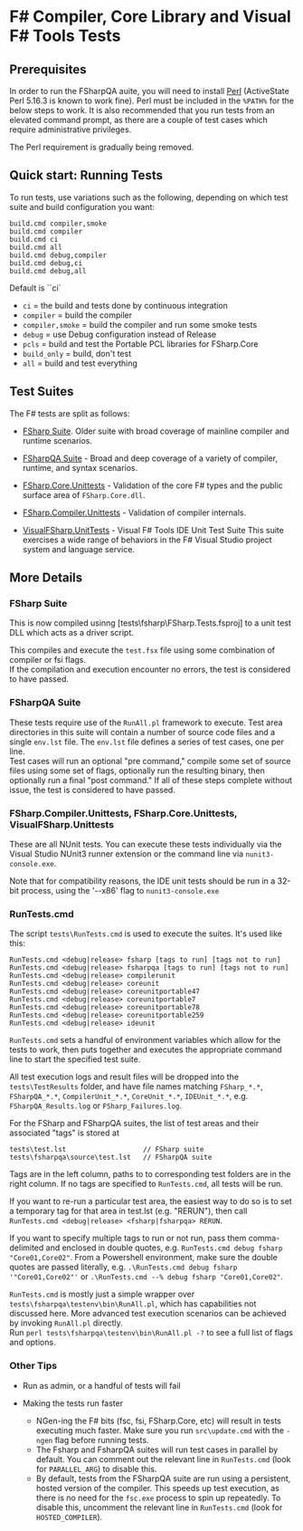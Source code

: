 # F# Compiler, Core Library and Visual F# Tools Tests

## Prerequisites

In order to run the FSharpQA auite, you will need to install [Perl](http://www.perl.org/get.html) (ActiveState Perl 5.16.3 is known to work fine).
Perl must be included in the `%PATH%` for the below steps to work.  It is also recommended that you run tests from an elevated command prompt, as there are a couple of test cases which require administrative privileges.

The Perl requirement is gradually being removed.

## Quick start: Running Tests

To run tests, use variations such as the following, depending on which test suite and build configuration you want:

    build.cmd compiler,smoke
    build.cmd compiler
    build.cmd ci
    build.cmd all
    build.cmd debug,compiler
    build.cmd debug,ci
    build.cmd debug,all

Default is ``ci`

* ``ci`` = the build and tests done by continuous integration
* ``compiler`` = build the compiler 
* ``compiler,smoke`` = build the compiler and run some smoke tests
* ``debug`` = use Debug configuration instead of Release
* ``pcls`` = build and test the Portable PCL libraries for FSharp.Core
* ``build_only`` = build, don't test
* ``all`` = build and test everything

## Test Suites

The F# tests are split as follows:

* [FSharp Suite](tests\fsharp). Older suite with broad coverage of mainline compiler and runtime scenarios.

* [FSharpQA Suite](tests\fsharpqa\source) - Broad and deep coverage of a variety of compiler, runtime, and syntax scenarios.

* [FSharp.Core.Unittests](src\fsharp\FSharp.Core.Unittests) - Validation of the core F# types and the public surface area of `FSharp.Core.dll`.

* [FSharp.Compiler.Unittests](src\fsharp\FSharp.Compiler.Unittests) - Validation of compiler internals.

* [VisualFSharp.UnitTests](vsintegration\src\unittests) - Visual F# Tools IDE Unit Test Suite
  This suite exercises a wide range of behaviors in the F# Visual Studio project system and language service.


## More Details

### FSharp Suite

This is now compiled usinng [tests\fsharp\FSharp.Tests.fsproj] to a unit test DLL which acts as a driver script.

This compiles and execute the `test.fsx` file using some combination of compiler or fsi flags.  
If the compilation and execution encounter no errors, the test is considered to have passed.

### FSharpQA Suite

These tests require use of the `RunAll.pl` framework to execute. 
Test area directories in this suite will contain a number of source code files and a single `env.lst` file.  The `env.lst` file defines a series of test cases, one per line.  
Test cases will run an optional "pre command," compile some set of source files using some set of flags, optionally run the resulting binary, then optionally run a final "post command." 
If all of these steps complete without issue, the test is considered to have passed.

### FSharp.Compiler.Unittests, FSharp.Core.Unittests, VisualFSharp.Unittests

These are all NUnit tests. You can execute these tests individually via the Visual Studio NUnit3 runner 
extension or the command line via `nunit3-console.exe`.

Note that for compatibility reasons, the IDE unit tests should be run in a 32-bit process, 
using the '--x86' flag to `nunit3-console.exe`

### RunTests.cmd

The script `tests\RunTests.cmd` is used to execute the suites.  It's used like this:

    RunTests.cmd <debug|release> fsharp [tags to run] [tags not to run]
    RunTests.cmd <debug|release> fsharpqa [tags to run] [tags not to run]
    RunTests.cmd <debug|release> compilerunit
    RunTests.cmd <debug|release> coreunit
    RunTests.cmd <debug|release> coreunitportable47
    RunTests.cmd <debug|release> coreunitportable7
    RunTests.cmd <debug|release> coreunitportable78
    RunTests.cmd <debug|release> coreunitportable259
    RunTests.cmd <debug|release> ideunit

`RunTests.cmd` sets a handful of environment variables which allow for the tests to work, then puts together and executes the appropriate command line to start the specified test suite.

All test execution logs and result files will be dropped into the `tests\TestResults` folder, and have file names matching `FSharp_*.*`, `FSharpQA_*.*`, `CompilerUnit_*.*`, `CoreUnit_*.*`, `IDEUnit_*.*`, e.g. `FSharpQA_Results.log` or `FSharp_Failures.log`.

For the FSharp and FSharpQA suites, the list of test areas and their associated "tags" is stored at

    tests\test.lst                   // FSharp suite
    tests\fsharpqa\source\test.lst   // FSharpQA suite

Tags are in the left column, paths to to corresponding test folders are in the right column.  If no tags are specified to `RunTests.cmd`, all tests will be run.

If you want to re-run a particular test area, the easiest way to do so is to set a temporary tag for that area in test.lst (e.g. "RERUN"), then call `RunTests.cmd <debug|release> <fsharp|fsharpqa> RERUN`.

If you want to specify multiple tags to run or not run, pass them comma-delimited and enclosed in double quotes, e.g. `RunTests.cmd debug fsharp "Core01,Core02"`. 
From a Powershell environment, make sure the double quotes are passed literally, e.g. `.\RunTests.cmd debug fsharp '"Core01,Core02"'`
 or `.\RunTests.cmd --% debug fsharp "Core01,Core02"`.

`RunTests.cmd` is mostly just a simple wrapper over `tests\fsharpqa\testenv\bin\RunAll.pl`, which has capabilities not discussed here. More advanced test execution scenarios can be achieved by invoking `RunAll.pl` directly.  
Run `perl tests\fsharpqa\testenv\bin\RunAll.pl -?` to see a full list of flags and options.


### Other Tips

* Run as admin, or a handful of tests will fail

* Making the tests run faster
  * NGen-ing the F# bits (fsc, fsi, FSharp.Core, etc) will result in tests executing much faster.  Make sure you run `src\update.cmd` with the `-ngen` flag before running tests.
  * The Fsharp and FsharpQA suites will run test cases in parallel by default. You can comment out the relevant line in `RunTests.cmd` (look for `PARALLEL_ARG`) to disable this.
  * By default, tests from the FSharpQA suite are run using a persistent, hosted version of the compiler.  This speeds up test execution, as there is no need for the `fsc.exe` process to spin up repeatedly.  To disable this, uncomment the relevant line in `RunTests.cmd` (look for `HOSTED_COMPILER`).
